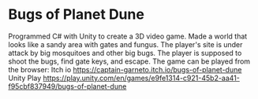 # Bugs of Planet Dune
Programmed C# with Unity to create a 3D video game. Made a world that looks like a sandy area with gates and fungus. The player's site is under attack by big mosquitoes and other big bugs. The player is supposed to shoot the bugs, find gate keys, and escape. The game can be played from the browser: Itch io https://captain-garneto.itch.io/bugs-of-planet-dune
Unity Play https://play.unity.com/en/games/e9fe1314-c921-45b2-aa41-f95cbf837949/bugs-of-planet-dune
